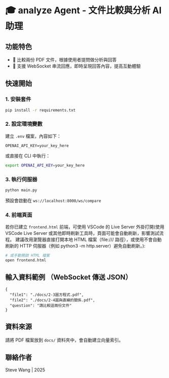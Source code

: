 
# 🎓 analyze Agent - 文件比較與分析 AI 助理

## 功能特色
- 📄 比較兩份 PDF 文件，根據使用者提問做分析與回答
- 💬 支援 WebSocket 串流回應，即時呈現回答內容，提高互動體驗

## 快速開始

### 1. 安裝套件
```bash
pip install -r requirements.txt
```

### 2. 設定環境變數
建立 `.env` 檔案，內容如下：

```env
OPENAI_API_KEY=your_key_here
```

或直接在 CLI 中執行：
```bash
export OPENAI_API_KEY=your_key_here
```

### 3. 執行伺服器
```bash
python main.py
```

預設會啟動在 `ws://localhost:8000/ws/compare`

### 4. 前端頁面
若你已建立 `frontend.html` 前端，可使用 VSCode 的 Live Server 外掛打開(使用 VSCode Live Server 或其他即時刷新工具時，頁面可能會自動刷新，影響測試流程。
建議改用瀏覽器直接打開本地 HTML 檔案（file:/// 路徑），或使用不會自動刷新的 HTTP 伺服器（例如 python3 -m http.server）避免自動刷新。):
```bash
# 或手動開啟 HTML 檔案
open frontend.html
```

## 輸入資料範例 （WebSocket 傳送 JSON）
```
{
  "file1": "./docs/2-3圓方程式.pdf", 
  "file2": "./docs/2-4圓與直線的關係.pdf",
  "question": "請比較這兩份文件"
}
```

## 資料來源
請將 PDF 檔案放到 `docs/` 資料夾中，會自動建立向量索引。

## 聯絡作者
Steve Wang | 2025
